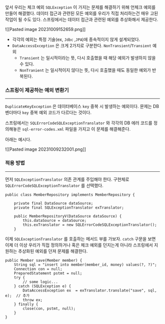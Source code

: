 
앞서 우리는 체크 예외 `SQLException` 이 가지는 문제를 해결하기 위해 언체크 예외를 만들어 해결했다. 데이터 접근과 관련된 모든 예외를 우리가 직접 처리하는건 매우 고된 작업이 될 수도 있다. 스프링에서는 데이터 접근과 관련된 예외를 추상화해서 제공한다.


![[Pasted image 20231009152659.png]]

- 각각의 예외는 특정 기술(ex, `Jdbc` ,`JPA`)에 종속적이지 않게 설계되었다.
- `DataAccessException` 은 크게 2가지로 구분한다. `NonTransient`/`Transient` 예외
	-  `Transient` 는 일시적이라는 뜻, 다시 호출했을 때 해당 예외가 발생하지 않을 수 있다.
	-  `NonTranient` 는 일시적이지 않다는 뜻, 다시 호출했을 때도 동일한 예외가 반복된다.


### 스프링이 제공하는 예외 변환기
---

`DuplicateKeyException` 은 데이터베이스 `key` 중복 시 발생하는 예외이다. 문제는 DB 벤더마다 `key` 중복 예외 코드가 다르다는 것이다.

스프링에서는 `SQLErrorCodeSQLExceptionTranslator` 와 각각의 DB 에러 코드를 정의해놓은 `sql-error-codes.xml` 파일을 가지고 이 문제를 해결해준다.

아래는 예시다.

![[Pasted image 20231009232001.png]]



### 적용 방법
---

먼저 `SQLExceptionTranslator` 의존 관계를 주입해야 한다. 구현체로 `SQLErrorCodeSQLExceptionTranslator` 를 선택했다.

```
public class MemberRepository implements MemberRepository {  
  
    private final DataSource dataSource;  
    private final SQLExceptionTranslator exTranslator;  
  
    public MemberRepositoryV(DataSource dataSource) {  
        this.dataSource = dataSource;  
        this.exTranslator = new SQLErrorCodeSQLExceptionTranslator();  
    }
```


이제 `SQLExceptionTranslator` 를 호출하는 메서드 부를 가보자. `catch` 구문을 보면 이제 더 이상 우리가 직접 정의하거나 혹은 체크 예외를 던지는게 아니라 스프링에서 지원하는 추상화된 예외를 던져 문제를 해결한다.

```
public Member save(Member member) {  
    String sql = "insert into member(member_id, money) values(?, ?)";  
    Connection con = null;  
    PreparedStatement pstmt = null;  
    try {  
        // some logic...
    } catch (SQLException e) {  
        DataAccessException ex  = exTranslator.translate("save", sql, e);  // 추가
        throw ex;  
    } finally {  
        close(con, pstmt, null);  
    }  
}
```
